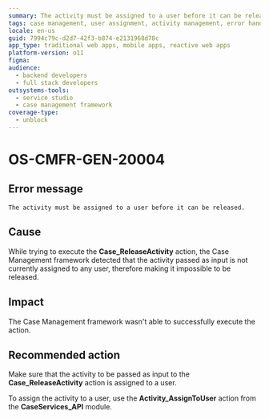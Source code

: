 ```yaml
---
summary: The activity must be assigned to a user before it can be released.
tags: case management, user assignment, activity management, error handling, outsystems platform
locale: en-us
guid: 7994c79c-d2d7-42f3-b874-e2131968d78c
app_type: traditional web apps, mobile apps, reactive web apps
platform-version: o11
figma:
audience:
  - backend developers
  - full stack developers
outsystems-tools:
  - service studio
  - case management framework
coverage-type:
  - unblock
---
```


# OS-CMFR-GEN-20004

## Error message

`The activity must be assigned to a user before it can be released.`

## Cause

While trying to execute the **Case_ReleaseActivity** action, the Case Management framework detected that the activity passed as input is not currently assigned to any user, therefore making it impossible to be released.

## Impact

The Case Management framework wasn't able to successfully execute the action.

## Recommended action

Make sure that the activity to be passed as input to the **Case_ReleaseActivity** action is assigned to a user.

To assign the activity to a user, use the **Activity_AssignToUser** action from the **CaseServices_API** module.
